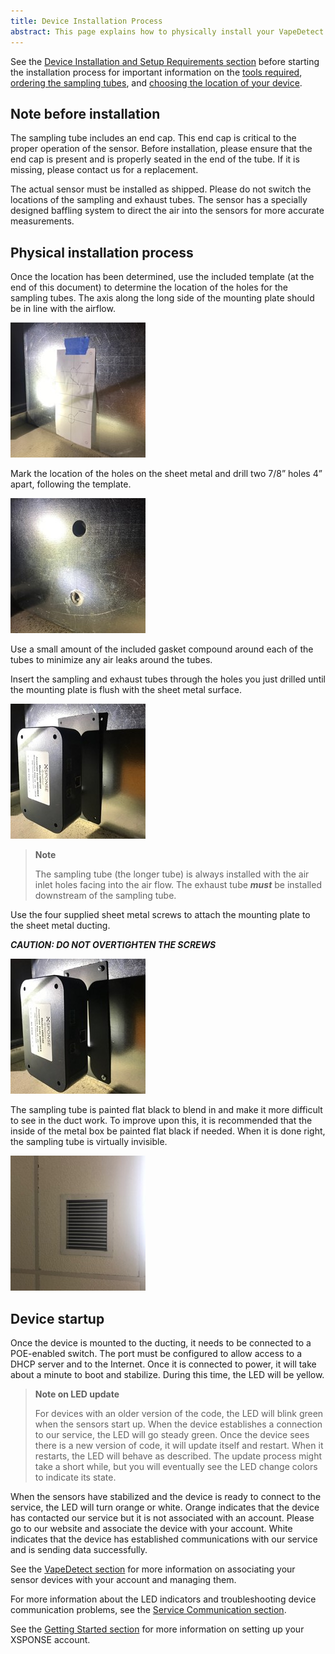 ```yaml
---
title: Device Installation Process
abstract: This page explains how to physically install your VapeDetect duct-mounted sensor.
---
```

See the [Device Installation and Setup Requirements section](installation-reqs.md) before starting the installation process for important information on the [tools required](installation-reqs.md#tools-required), [ordering the sampling tubes](installation-reqs.md#ordering-the-sampling-tubes), and [choosing the location of your device](installation-reqs.md#location).

## Note before installation
The sampling tube includes an end cap. This end cap is critical to the proper operation of the sensor. Before installation, please ensure that the end cap is present and is properly seated in the end of the tube. If it is missing, please contact us for a replacement.

The actual sensor must be installed as shipped. Please do not switch the locations of the sampling and exhaust tubes. The sensor has a specially designed baffling system to direct the air into the sensors for more accurate measurements.

## Physical installation process
Once the location has been determined, use the included template (at the end of this document) to determine the location of the holes for the sampling tubes. The axis along the long side of the mounting plate should be in line with the airflow.

![place template on duct](DMS_installation_ref1.jpg)

Mark the location of the holes on the sheet metal and drill two 7/8” holes 4” apart, following the template.

![drill holes in duct](DMS_installation_ref2.jpg)

Use a small amount of the included gasket compound around each of the tubes to minimize any air leaks around the tubes.

Insert the sampling and exhaust tubes through the holes you just drilled until the mounting plate is flush with the sheet metal surface. 

![position mounting plate](DMS_installation_ref3.jpg)

> **Note**
> 
> The sampling tube (the longer tube) is always installed with the air inlet holes facing into the air flow. The exhaust tube ***must*** be installed downstream of the sampling tube.

Use the four supplied sheet metal screws to attach the mounting plate to the sheet metal ducting. 

***CAUTION: DO NOT OVERTIGHTEN THE SCREWS***

![attach mounting plate](DMS_installation_ref4.jpg)

The sampling tube is painted flat black to blend in and make it more difficult to see in the duct work. To improve upon this, it is recommended that the inside of the metal box be painted flat black if needed. When it is done right, the sampling tube is virtually invisible.

![external duct view](DMS_installation_ref5.jpg)

## Device startup
Once the device is mounted to the ducting, it needs to be connected to a POE-enabled switch. The port must be configured to allow access to a DHCP server and to the Internet. Once it is connected to power, it will take about a minute to boot and stabilize. During this time, the LED will be yellow. 

> **Note on LED update**
> 
> For devices with an older version of the code, the LED will blink green when the sensors start up. When the device establishes a connection to our service, the LED will go steady green. Once the device sees there is a new version of code, it will update itself and restart. When it restarts, the LED will behave as described. The update process might take a short while, but you will eventually see the LED change colors to indicate its state.

When the sensors have stabilized and the device is ready to connect to the service, the LED will turn orange or white. Orange indicates that the device has contacted our service but it is not associated with an account. Please go to our website and associate the device with your account.  White indicates that the device has established communications with our service and is sending data successfully.

See the [VapeDetect section](vapedetect-management.md) for more information on associating your sensor devices with your account and managing them. 

For more information about the LED indicators and troubleshooting device communication problems, see the [Service Communication section](sensor-device-communication.md).

See the [Getting Started section](../general-ops/account-setup.md) for more information on setting up your XSPONSE account.
